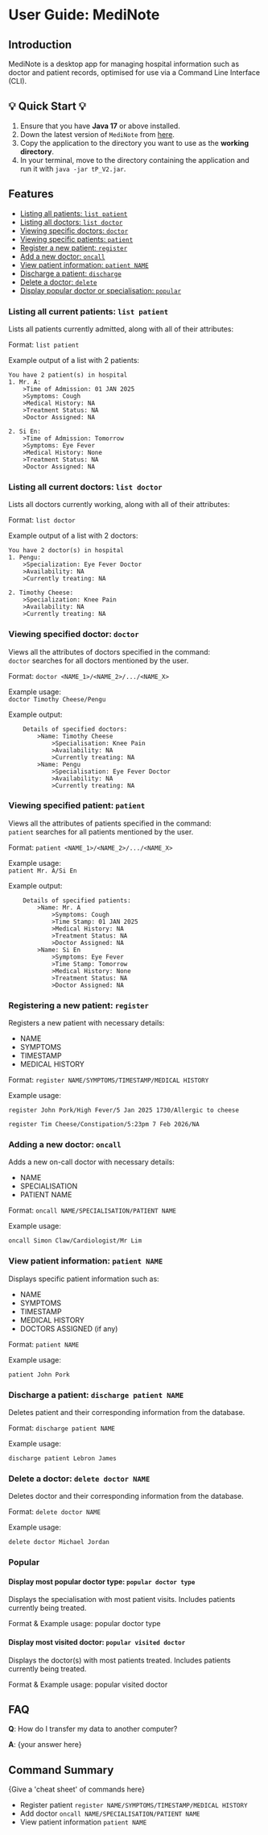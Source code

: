 # User Guide: MediNote

## Introduction

MediNote is a desktop app for managing hospital information such as doctor and patient records, optimised for use 
via a Command Line Interface (CLI).

## 💡 Quick Start 💡

1. Ensure that you have **Java 17** or above installed.
2. Down the latest version of `MediNote` from [here](https://github.com/AY2425S2-CS2113-T12-1/tp).
3. Copy the application to the directory you want to use as the **working directory**.
4. In your terminal, move to the directory containing the application and run it with `java -jar tP_V2.jar`.

## Features 

- [Listing all patients: `list patient`](#listing-all-current-patients-list-patient)
- [Listing all doctors: `list doctor`](#listing-all-current-doctors-list-doctor)
- [Viewing specific doctors: `doctor`](#viewing-specified-doctor-doctor)
- [Viewing specific patients: `patient`](#viewing-specified-patient-patient)
- [Register a new patient: `register`](#registering-a-new-patient-register)
- [Add a new doctor: `oncall`](#adding-a-new-doctor-oncall)
- [View patient information: `patient NAME`](#view-patient-information-patient-name)
- [Discharge a patient: `discharge`](#discharge-a-patient-discharge-patient-name)
- [Delete a doctor: `delete`](#delete-a-doctor-delete-doctor-name)
- [Display popular doctor or specialisation: `popular`](#popular)

### Listing all current patients: `list patient`
Lists all patients currently admitted, along with all of their attributes:<br>

Format: `list patient`

Example output of a list with 2 patients:
```
You have 2 patient(s) in hospital
1. Mr. A:
    >Time of Admission: 01 JAN 2025
    >Symptoms: Cough
    >Medical History: NA
    >Treatment Status: NA
    >Doctor Assigned: NA

2. Si En:
    >Time of Admission: Tomorrow
    >Symptoms: Eye Fever
    >Medical History: None
    >Treatment Status: NA
    >Doctor Assigned: NA
```

### Listing all current doctors: `list doctor`
Lists all doctors currently working, along with all of their attributes:<br>

Format: `list doctor`

Example output of a list with 2 doctors:<br>
```
You have 2 doctor(s) in hospital
1. Pengu:
    >Specialization: Eye Fever Doctor
    >Availability: NA
    >Currently treating: NA

2. Timothy Cheese:
    >Specialization: Knee Pain
    >Availability: NA
    >Currently treating: NA
```

### Viewing specified doctor: `doctor`
Views all the attributes of doctors specified in the command:<br>
`doctor` searches for all doctors mentioned by the user.

Format: `doctor <NAME_1>/<NAME_2>/.../<NAME_X>`

Example usage:<br>
`doctor Timothy Cheese/Pengu`

Example output:<br>
```
    Details of specified doctors:
        >Name: Timothy Cheese
            >Specialisation: Knee Pain
            >Availability: NA
            >Currently treating: NA
        >Name: Pengu
            >Specialisation: Eye Fever Doctor
            >Availability: NA
            >Currently treating: NA
```

### Viewing specified patient: `patient`
Views all the attributes of patients specified in the command:<br>
`patient` searches for all patients mentioned by the user.

Format: `patient <NAME_1>/<NAME_2>/.../<NAME_X>`

Example usage:<br>
`patient Mr. A/Si En`

Example output:<br>
```
    Details of specified patients:
        >Name: Mr. A
            >Symptoms: Cough
            >Time Stamp: 01 JAN 2025
            >Medical History: NA
            >Treatment Status: NA
            >Doctor Assigned: NA
        >Name: Si En
            >Symptoms: Eye Fever
            >Time Stamp: Tomorrow
            >Medical History: None
            >Treatment Status: NA
            >Doctor Assigned: NA
```

### Registering a new patient: `register`
Registers a new patient with necessary details:<br>

- NAME
- SYMPTOMS
- TIMESTAMP
- MEDICAL HISTORY

Format: `register NAME/SYMPTOMS/TIMESTAMP/MEDICAL HISTORY`

Example usage: 

`register John Pork/High Fever/5 Jan 2025 1730/Allergic to cheese`

`register Tim Cheese/Constipation/5:23pm 7 Feb 2026/NA`

### Adding a new doctor: `oncall`
Adds a new on-call doctor with necessary details:<br>

- NAME
- SPECIALISATION
- PATIENT NAME

Format: `oncall NAME/SPECIALISATION/PATIENT NAME`

Example usage:

`oncall Simon Claw/Cardiologist/Mr Lim`

### View patient information: `patient NAME`
Displays specific patient information such as:<br>

- NAME
- SYMPTOMS
- TIMESTAMP
- MEDICAL HISTORY
- DOCTORS ASSIGNED (if any)

Format: `patient NAME`

Example usage:

`patient John Pork`

### Discharge a patient: `discharge patient NAME`
Deletes patient and their corresponding information from the database.

Format: `discharge patient NAME`

Example usage:

`discharge patient Lebron James`

### Delete a doctor: `delete doctor NAME`
Deletes doctor and their corresponding information from the database.

Format: `delete doctor NAME`

Example usage:

`delete doctor Michael Jordan`

### Popular

#### Display most popular doctor type: `popular doctor type`
Displays the specialisation with most patient visits. Includes patients currently being treated.

Format & Example usage: popular doctor type

#### Display most visited doctor: `popular visited doctor`
Displays the doctor(s) with most patients treated. Includes patients currently being treated.

Format & Example usage: popular visited doctor


## FAQ

**Q**: How do I transfer my data to another computer? 

**A**: {your answer here}

## Command Summary

{Give a 'cheat sheet' of commands here}

* Register patient `register NAME/SYMPTOMS/TIMESTAMP/MEDICAL HISTORY`
* Add doctor `oncall NAME/SPECIALISATION/PATIENT NAME`
* View patient information `patient NAME`
